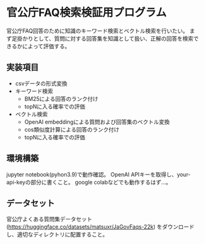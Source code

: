 # 官公庁FAQ検索検証用プログラム
官公庁FAQ回答のために知識のキーワード検索とベクトル検索を行いたい。
まず足掛かりとして、質問に対する回答集を知識として扱い、正解の回答を検索できるかによって評価する。
## 実装項目
- csvデータの形式変換
- キーワード検索
  - BM25による回答のランク付け
  - topNに入る確率での評価
- ベクトル検索
  - OpenAI embeddingによる質問および回答集のベクトル変換
  - cos類似度計算による回答のランク付け
  - topNに入る確率での評価
## 環境構築
jupyter notebook(pyhon3.9)で動作確認。
OpenAI APIキーを取得し、your-api-keyの部分に書くこと。
google colabなどでも動作するはず...。
## データセット
官公庁よくある質問集データセット(https://huggingface.co/datasets/matsuxr/JaGovFaqs-22k) をダウンロードし、適切なディレクトリに配置すること。

